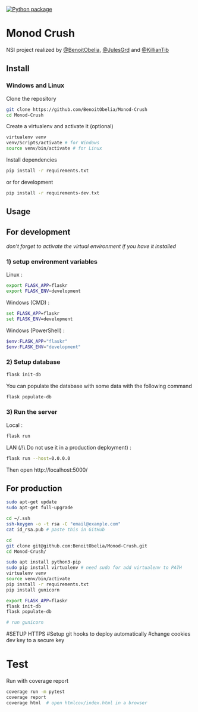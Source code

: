 [![Python package](https://github.com/BenoitObelia/Monod-Crush/actions/workflows/test.yml/badge.svg)](https://github.com/BenoitObelia/Monod-Crush/actions/workflows/test.yml)

# Monod Crush

NSI project realized by [@BenoitObelia](https://github.com/BenoitObelia), [@JulesGrd](https://github.com/JulesGrd) and [@KillianTib](https://github.com/KillianTib)

## Install

### Windows and Linux

Clone the repository
```bash
git clone https://github.com/BenoitObelia/Monod-Crush
cd Monod-Crush
```

Create a virtualenv and activate it (optional)
```bash
virtualenv venv
venv/Scripts/activate # for Windows
source venv/bin/activate # for Linux
```

Install dependencies
```bash
pip install -r requirements.txt
```

or for development
```bash
pip install -r requirements-dev.txt
```

## Usage

## For development
*don't forget to activate the virtual environment if you have it installed*

### 1) setup environment variables

Linux :
```bash
export FLASK_APP=flaskr
export FLASK_ENV=development
```

Windows (CMD) :
```cmd
set FLASK_APP=flaskr
set FLASK_ENV=development
```

Windows (PowerShell) :
```powershell
$env:FLASK_APP="flaskr"
$env:FLASK_ENV="development"
```

### 2) Setup database

```bash
flask init-db
```

You can populate the database with some data with the following command
```bash
flask populate-db
```

### 3) Run the server

Local :
```bash
flask run
```
LAN (/!\ Do not use it in a production deployment) :
```bash
flask run --host=0.0.0.0
```

Then open http://localhost:5000/

## For production

```bash
sudo apt-get update
sudo apt-get full-upgrade

cd ~/.ssh
ssh-keygen -o -t rsa -C "email@example.com"
cat id_rsa.pub # paste this in GitHub

cd
git clone git@github.com:BenoitObelia/Monod-Crush.git
cd Monod-Crush/

sudo apt install python3-pip
sudo pip install virtualenv # need sudo for add virtualenv to PATH
virtualenv venv
source venv/bin/activate
pip install -r requirements.txt
pip install gunicorn

export FLASK_APP=flaskr
flask init-db
flask populate-db

# run gunicorn
```

#SETUP HTTPS
#Setup git hooks to deploy automatically
#change cookies dev key to a secure key

# Test

Run with coverage report
```bash
coverage run -m pytest
coverage report
coverage html  # open htmlcov/index.html in a browser
```
